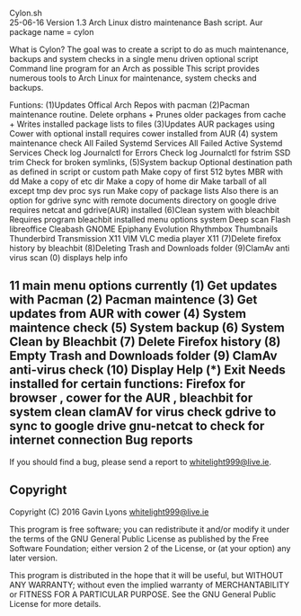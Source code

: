 Cylon.sh  
25-06-16 
Version 1.3
Arch Linux distro maintenance  Bash script. 
Aur package name = cylon

What is Cylon?
The goal was to create a script to do as much maintenance, 
backups and system checks in a single menu driven optional script Command line program for an Arch as possible
This script provides numerous tools 
to Arch Linux for maintenance, system checks and backups.  


Funtions:
(1)Updates Offical Arch Repos with pacman
(2)Pacman maintenance routine.
Delete orphans + Prunes older packages from cache +
Writes installed package lists to files 
(3)Updates AUR packages using  Cower with optional install
requires cower installed from AUR
(4) system maintenance check
All Failed Systemd Services
All Failed Active Systemd Services
Check log Journalctl for Errors
Check log Journalctl for fstrim SSD trim
Check for broken symlinks, 
(5)System backup
Optional destination path as defined in script or custom path
Make copy of first 512 bytes MBR with dd
Make a copy of etc dir
Make a copy of home dir
Make tarball of all except tmp dev proc sys run
Make copy of package lists
Also there is an option 
for gdrive sync with remote documents directory on google drive requires netcat and gdrive(AUR) installed
(6)Clean system with bleachbit
Requires program bleachbit installed menu options
system
 Deep scan
 Flash
libreoffice
Cleabash
GNOME
Epiphany
Evolution
Rhythmbox
Thumbnails
Thunderbird
Transmission
X11
VIM
VLC media player
X11
(7)Delete firefox history by bleachbit
(8)Deleting Trash and Downloads folder
(9)ClamAv anti virus scan 
(0) displays help info

11 main menu options currently
    (1)     Get updates with Pacman
    (2)     Pacman maintence
    (3)     Get updates from AUR with cower
    (4)     System maintence check
    (5)     System backup
    (6)     System Clean by Bleachbit
    (7)     Delete Firefox history
    (8)     Empty Trash and Downloads folder
    (9)     ClamAv anti-virus check
    (10)    Display Help
    (*)     Exit
Needs installed for certain functions:
Firefox for browser , 
cower for the AUR , 
bleachbit for system clean
clamAV for virus check
gdrive to sync to google drive
gnu-netcat to check for internet connection
Bug reports
-----------

If you should find a bug, please send a report to <whitelight999@live.ie>.


Copyright
---------

Copyright (C) 2016 Gavin Lyons <whitelight999@live.ie>

This program is free software; you can redistribute it and/or modify
it under the terms of the GNU General Public License as published by
the Free Software Foundation; either version 2 of the License, or
(at your option) any later version.

This program is distributed in the hope that it will be useful,
but WITHOUT ANY WARRANTY; without even the implied warranty of
MERCHANTABILITY or FITNESS FOR A PARTICULAR PURPOSE. See the
GNU General Public License for more details.



